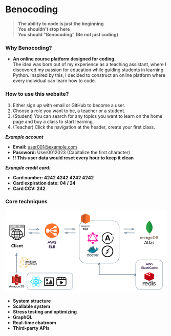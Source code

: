 # Benocoding

>**The ability to code is just the beginning  
>You shouldn't stop here  
>You should "Benocoding" (Be not just coding)**

### Why Benocoding?
* **An online course platform designed for coding.**  
The idea was born out of my experience as a teaching assistant, where I discovered my passion for education while guiding students in learning Python. Inspired by this, I decided to construct an online platform where every individual can learn how to code.  

### How to use this website?

1. Either sign up with email or GitHub to become a user.
2. Choose a role you want to be, a teacher or a student.
3. (Student) You can search for any topics you want to learn on the home page and buy a class to start learning.  
4. (Teacher) Click the navigation at the header, create your first class.

**_Example account_**
   * **Email:** user001@example.com
   * **Password:** User0012023 (Capitalize the first character)
   * **!! This user data would reset every hour to keep it clean**

**_Example credit card:_**  
   * **Card number: 4242 4242 4242 4242**
   * **Card expiration date: 04 / 24**
   * **Card CCV: 242**

### Core techniques
![](/Benocoding_structure.png)
* **System structure**
* **Scallable system**
* **Stress testing and optimizing**
* **GraphQL**
* **Real-time chatroom**
* **Third-party APIs**
